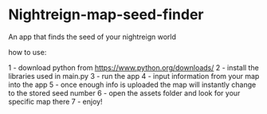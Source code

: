 # Nightreign-map-seed-finder
An app that finds the seed of your nightreign world 

how to use:

1 - download python from https://www.python.org/downloads/
2 - install the libraries used in main.py
3 - run the app
4 - input information from your map into the app
5 - once enough info is uploaded the map will instantly change to the stored seed number
6 - open the assets folder and look for your specific map there
7 - enjoy!
